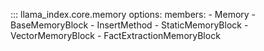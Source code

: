 ::: llama_index.core.memory
options:
members: - Memory - BaseMemoryBlock - InsertMethod - StaticMemoryBlock - VectorMemoryBlock - FactExtractionMemoryBlock
